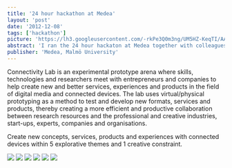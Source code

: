 ```yaml
---
title: '24 hour hackathon at Medea'
layout: 'post'
date: '2012-12-08'
tags: ['hackathon']
picture: 'https://lh3.googleusercontent.com/-rkPe3Q0m3ng/UM5HZ-KeqTI/AAAAAAAAN4A/QOl3m2kBjkk/s603/A9h-JugCIAA27gC.jpeg'
abstract: 'I ran the 24 hour hackaton at Medea together with colleagues and members of illutron. Connectivity Lab Live celebrated the new Connectivity Lab at Medea with a two-day creators event exploring innovative prototyping in the field of connected devices and social media. The event gathers visionaries, designers, programmers, makers and other creative minds for ideas and inspiration, talks, workshops, exhibitions and a 24-hour prototype challenge at Medea, Malmö University the 7-8 December.'
publisher: 'Medea, Malmö University'
---
```


Connectivity Lab is an experimental prototype arena where skills, technologies and researchers meet with entrepreneurs and companies to help create new and better services, experiences and products in the field of digital media and connected devices. The lab uses virtual/physical prototyping as a method to test and develop new formats, services and products, thereby creating a more efficient and productive collaboration between research resources and the professional and creative industries, start-ups, experts, companies and organisations.

Create new concepts, services, products and experiences with connected devices within 5 explorative themes and 1 creative constraint.

![](https://lh4.googleusercontent.com/-8RhaSx6WP2M/UM5KhuML_OI/AAAAAAAAN5Q/s8x3ltWz43M/s603/photos.jpg)
![](https://lh3.googleusercontent.com/-1ayei_V2WKk/UM5HfCpJhMI/AAAAAAAAN4Y/k8h8pTHMhvk/s603/DSC_0312.jpg)
![](https://lh3.googleusercontent.com/-nrQzy7ak_E8/UM5HfpnjoXI/AAAAAAAAN4U/hISmmdhZ5zU/s603/DSC_0320.jpg)
![](https://lh6.googleusercontent.com/-SucTPc6IiMI/UM5Hg-txk3I/AAAAAAAAN4k/_4knFTfEizM/s603/DSC_0335.jpg)
![](https://lh4.googleusercontent.com/-xo_2A1DPqK4/UM5HWCkGwsI/AAAAAAAAN3k/3DGgUD0EPV8/s603/53396_10151192298941775_1979711496_o.jpg)
![](https://lh3.googleusercontent.com/-aGJqoYXaVFU/UM5HYOiFavI/AAAAAAAAN30/et5rmOrn5Y4/s603/A9n0iEZCQAMIz9C.jpeg)
